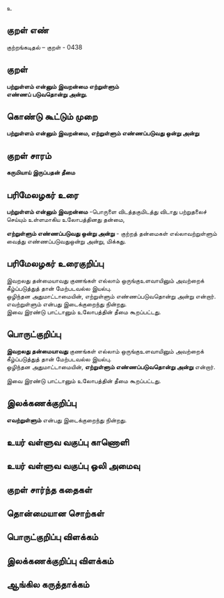 உ

## குறள் எண் 

குற்றங்கடிதல் – குறள் - 0438  

## குறள் 

**பற்றுள்ளம் என்னும் இவறன்மை எற்றுள்ளும்  
எண்ணப் படுவதொன்று அன்று.**

## கொண்டு கூட்டும் முறை

**பற்றுள்ளம் என்னும் இவறன்மை, எற்றுள்ளும் எண்ணப்படுவது ஒன்று அன்று**

## குறள் சாரம்   

**கருமியாய் இருப்பதன் தீமை**

## பரிமேலழகர் உரை

**பற்றுள்ளம் என்னும் இவறன்மை** -பொருளை விடத்தகுமிடத்து விடாது பற்றுதலைச் செய்யும் உள்ளமாகிய உலோபத்தினது தன்மை,  

**எற்றுள்ளும் எண்ணப்படுவது ஒன்று அன்று** - குற்றத் தன்மைகள் எல்லாவற்றுள்ளும் வைத்து எண்ணப்படுவதுஒன்று அன்று, மிக்கது.   

## பரிமேலழகர் உரைகுறிப்பு   

இவறலது தன்மையாவது குணங்கள் எல்லாம் ஒருங்குஉளவாயினும் அவற்றைக் கீழ்ப்படுத்துத் தான் மேற்படவல்ல இயல்பு.  
ஒழிந்தன அதுமாட்டாமையின், எற்றுள்ளும் எண்ணப்படுவதொன்று அன்று என்றார்.  
எவற்றுள்ளும் என்பது இடைக்குறைந்து நின்றது.  
இவை இரண்டு பாட்டானும் உலோபத்தின் தீமை கூறப்பட்டது.   

## பொருட்குறிப்பு 

**இவறலது தன்மையாவது** குணங்கள் எல்லாம் ஒருங்குஉளவாயினும் அவற்றைக் கீழ்ப்படுத்துத் தான் மேற்படவல்ல இயல்பு.    
ஒழிந்தன அதுமாட்டாமையின், **எற்றுள்ளும் எண்ணப்படுவதொன்று அன்று** என்றார்.  

இவை இரண்டு பாட்டானும் உலோபத்தின் தீமை கூறப்பட்டது.     

## இலக்கணக்குறிப்பு  

**எவற்றுள்ளும்** என்பது இடைக்குறைந்து நின்றது.    

## உயர் வள்ளுவ வகுப்பு காணொளி


## உயர் வள்ளுவ வகுப்பு ஒலி அமைவு 

 
## குறள் சார்ந்த கதைகள் 


## தொன்மையான சொற்கள்


## பொருட்குறிப்பு விளக்கம்


## இலக்கணக்குறிப்பு விளக்கம்


## ஆங்கில கருத்தாக்கம் 


